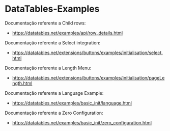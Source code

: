 # DataTables-Examples
Documentação referente a Child rows:

- https://datatables.net/examples/api/row_details.html

Documentação referente a Select integration:

- https://datatables.net/extensions/buttons/examples/initialisation/select.html

Documentação referente a Length Menu:

- https://datatables.net/extensions/buttons/examples/initialisation/pageLength.html

Documentação referente a Language Example:

- https://datatables.net/examples/basic_init/language.html

Documentação referente a Zero Configuration:

- https://datatables.net/examples/basic_init/zero_configuration.html

